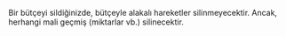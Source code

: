 Bir bütçeyi sildiğinizde, bütçeyle alakalı hareketler silinmeyecektir. Ancak, herhangi mali geçmiş (miktarlar vb.) silinecektir.